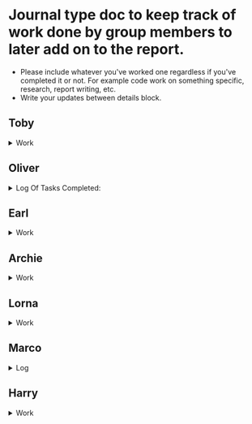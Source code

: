 # Journal type doc to keep track of work done by group members to later add on to the report.
* Please include whatever you've worked one regardless if you've completed it or not. For example code work on something specific, research, report writing, etc.
* Write your updates between details block.
## Toby
<details>
<summary> 
  Work
</summary>
  * working on login screen
</details>

## Oliver
<details>
<summary> 
Log Of Tasks Completed:
</summary>

* ### _8/11/23:_
    * Created server and database through XAMPP to test usability with this project.
    * Created crude databse design using MyPhpAdmin and MySQLWorkbench.
    * Created Github Repo to share with group.

*  ### _7/2/24:_
    * Revised database schema to allign more with the project scope.
    * Developed basic web pages for use as homepage, login, and signup interfaces.
    * Implemented basic web functionality (using PHP) to connect website to database, manage session data post-login, and handle redirections as needed.

* ### _17/02/24:_
    * Added new constraints and tables to database. It is now better suited for a working model of the website. although will require some more work to make it suitable for deployment.
    * Changed the way the database is stored to two .sql files (for schema and data). This should streamline the process of building and uploading different versions of the database.
    * Created the 'Features and pages' file to list the needed pages and features that we need to discuss in our weekly meetings.
    * Reorganised the repo to make it easier to work with.
   
</details>

## Earl
<details>
<summary> 
  Work
</summary>
  
</details>

## Archie
<details>
<summary> 
  Work
</summary>
  
</details>

## Lorna
<details>
<summary> 
  Work
</summary>
  
</details>

## Marco
<details>
<summary> 
  Log
</summary>


* ### _17/2/24:_
    * Researched PHP and PHP encryption, created a branch.
    * Database troubleshooting with Oliver, changed password field to varchar 255 datatype.
    * Implemented password hashing encryption, tested successfully.

</details>

## Harry
<details>
<summary> 
  Work
</summary>
  
</details>
